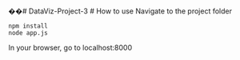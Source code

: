 ��#   D a t a V i z - P r o j e c t - 3  
 # How to use
Navigate to the project folder
```
npm install
node app.js
```

In your browser, go to localhost:8000
